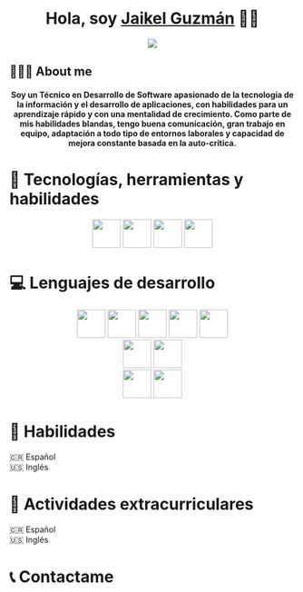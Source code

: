 <div align="center">
<h1 align="center">Hola, soy <a href="https://www.linkedin.com/in/jguzmanc/">Jaikel Guzmán</a> 👋🏻</h1>
</div>

<div align="center">
  <img src="https://media.licdn.com/dms/image/D4E16AQE2RZRZ_wV8yA/profile-displaybackgroundimage-shrink_350_1400/0/1708663575282?e=1714003200&v=beta&t=WGmq5wHMI_KaLcp7ShXsPLnsGChgVDS1P30gpHxZ90w">
</div>


## 🙋🏻‍♂️ About me
<h4 align="center">Soy un Técnico en Desarrollo de Software apasionado de la tecnología de la información y el desarrollo de aplicaciones, con habilidades para un aprendizaje rápido y con una mentalidad de crecimiento. Como parte de mis habilidades blandas, tengo buena comunicación, gran trabajo en equipo, adaptación a todo tipo de entornos laborales y capacidad de mejora constante basada en la auto-crítica.</h4>


# 🔧 Tecnologías, herramientas y habilidades
<div align="center">

<img src="https://miro.medium.com/v2/resize:fit:4800/format:webp/1*Ome-oSxDNx7mQxJFZJ-NJg.png" height=50px width = 50px> 
<img src="https://upload.wikimedia.org/wikipedia/commons/thumb/e/e0/Git-logo.svg/1280px-Git-logo.svg.png" height=50px width = 50px> 
<img src="https://github.githubassets.com/assets/GitHub-Mark-ea2971cee799.png" height=50px width = 50px> 
<img src="https://media.licdn.com/dms/image/C4E12AQFk60dsM5kO-A/article-cover_image-shrink_423_752/0/1635114070340?e=1714003200&v=beta&t=VpzUA6jmQdcjY508LzwdeuUaWAGrYLbrDzHozHoPyEI" height=50px width = 50px> 


</div>

# 💻 Lenguajes de desarrollo
<div align="center">
<img src="https://upload.wikimedia.org/wikipedia/commons/thumb/6/61/HTML5_logo_and_wordmark.svg/1024px-HTML5_logo_and_wordmark.svg.png" height=50px width = 50px> 
<img src="https://upload.wikimedia.org/wikipedia/commons/thumb/d/d5/CSS3_logo_and_wordmark.svg/800px-CSS3_logo_and_wordmark.svg.png" height=50px width = 50px> 
<img src="https://upload.wikimedia.org/wikipedia/commons/thumb/6/6a/JavaScript-logo.png/600px-JavaScript-logo.png" height=50px width = 50px> 
<img src="https://upload.wikimedia.org/wikipedia/commons/thumb/b/b2/Bootstrap_logo.svg/512px-Bootstrap_logo.svg.png" height=50px width = 50px> 
<img src="https://upload.wikimedia.org/wikipedia/commons/thumb/9/96/Sass_Logo_Color.svg/512px-Sass_Logo_Color.svg.png" height=50px width = 50px> <br>
<img src="https://upload.wikimedia.org/wikipedia/commons/thumb/d/d2/C_Sharp_Logo_2023.svg/1024px-C_Sharp_Logo_2023.svg.png" height=50px width = 50px> 
<img src="https://upload.wikimedia.org/wikipedia/en/thumb/3/30/Java_programming_language_logo.svg/600px-Java_programming_language_logo.svg.png" height=50px width = 50px> <br>
<img src="https://miro.medium.com/v2/resize:fit:640/format:webp/1*doAg1_fMQKWFoub-6gwUiQ.png" height=50px width = 50px> 
<img src="https://www.bigbaydata.com/wp-content/uploads/2022/11/sql_ejercicios.png" height=50px width = 50px> 
</div>

# 📘 Habilidades

🇨🇷 Español 
<br>
🇺🇸 Inglés

# 📘 Actividades extracurriculares 

🇨🇷 Español 
<br>
🇺🇸 Inglés

# 📞 Contactame
